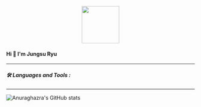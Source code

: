 
<div id="header" align="center">
  <img src="https://media.giphy.com/media/du3J3cXyzhj75IOgvA/giphy.gif" width="100"/>
</div>

#### Hi 👋 I'm Jungsu Ryu

---
##### :hammer_and_wrench: Languages and Tools : 
---
![Anuraghazra's GitHub stats](https://github-readme-stats.vercel.app/api?username=Jungsu&theme=dark&show_icons=true)
<!--
**jungsuryu/jungsuryu** is a ✨ _special_ ✨ repository because its `README.md` (this file) appears on your GitHub profile.

Here are some ideas to get you started:

- 🔭 I’m currently working on ...
- 🌱 I’m currently learning ...
- 👯 I’m looking to collaborate on ...
- 🤔 I’m looking for help with ...
- 💬 Ask me about ...
- 📫 How to reach me: ...
- 😄 Pronouns: ...
- ⚡ Fun fact: ...
-->
